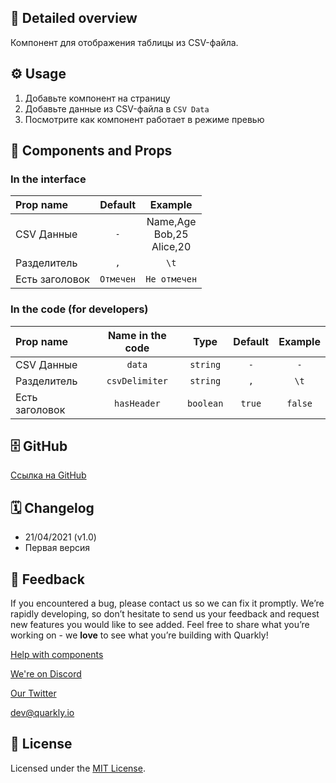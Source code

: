 ## 📖 Detailed overview

Компонент для отображения таблицы из CSV-файла.

## ⚙️ Usage

1.  Добавьте компонент на страницу
2.  Добавьте данные из CSV-файла в `CSV Data`
3.  Посмотрите как компонент работает в режиме превью

## 🧩 Components and Props

### In the interface

| Prop name      |  Default  |            Example             |
| :------------- | :-------: | :----------------------------: |
| CSV Данные     |    `-`    | Name,Age<br>Bob,25<br>Alice,20 |
| Разделитель    |    `,`    |              `\t`              |
| Есть заголовок | `Отмечен` |          `Не отмечен`          |

### In the code (for developers)

| Prop name      | Name in the code |   Type    | Default | Example |
| :------------- | :--------------: | :-------: | :-----: | :-----: |
| CSV Данные     |      `data`      | `string`  |   `-`   |   `-`   |
| Разделитель    |  `csvDelimiter`  | `string`  |   `,`   |  `\t`   |
| Есть заголовок |   `hasHeader`    | `boolean` | `true`  | `false` |

## 🗄 GitHub

[Ссылка на GitHub](https://github.com/quarkly/community-kit/tree/master/src/CSVToTable)

## 🗓 Changelog

-   21/04/2021 (v1.0)
-   Первая версия

## 📮 Feedback

If you encountered a bug, please contact us so we can fix it promptly. We’re rapidly developing, so don’t hesitate to send us your feedback and request new features you would like to see added. Feel free to share what you’re working on - we **love** to see what you’re building with Quarkly!

[Help with components](https://community.quarkly.io/c/requests/11)

[We're on Discord](https://discord.gg/SuF9vCMJGW)

[Our Twitter](https://twitter.com/quarklyapp)

[dev@quarkly.io](mailto:dev@quarkly.io)

## 📝 License

Licensed under the [MIT License](https://raw.githubusercontent.com/quarkly/community-kit/master/LICENSE).
